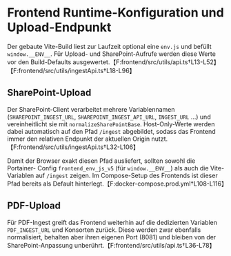 # Frontend Runtime-Konfiguration und Upload-Endpunkt

Der gebaute Vite-Build liest zur Laufzeit optional eine `env.js` und befüllt
`window.__ENV__`. Für Upload- und SharePoint-Aufrufe werden diese Werte vor den
Build-Defaults ausgewertet.【F:frontend/src/utils/api.ts†L13-L52】【F:frontend/src/utils/ingestApi.ts†L18-L96】

## SharePoint-Upload
Der SharePoint-Client verarbeitet mehrere Variablennamen (`SHAREPOINT_INGEST_URL`,
`SHAREPOINT_INGEST_API_URL`, `INGEST_URL` …) und vereinheitlicht sie mit
`normalizeSharePointBase`. Host-Only-Werte werden dabei automatisch auf den
Pfad `/ingest` abgebildet, sodass das Frontend immer den relativen Endpunkt der
aktuellen Origin nutzt.【F:frontend/src/utils/ingestApi.ts†L32-L106】

Damit der Browser exakt diesen Pfad ausliefert, sollten sowohl die Portainer-
Config `frontend_env_js_v5` (für `window.__ENV__`) als auch die Vite-Variablen
auf `/ingest` zeigen. Im Compose-Setup des Frontends ist dieser Pfad bereits als
Default hinterlegt.【F:docker-compose.prod.yml†L108-L116】

## PDF-Upload
Für PDF-Ingest greift das Frontend weiterhin auf die dedizierten Variablen
`PDF_INGEST_URL` und Konsorten zurück. Diese werden zwar ebenfalls normalisiert,
behalten aber ihren eigenen Port (8081) und bleiben von der SharePoint-Anpassung
unberührt.【F:frontend/src/utils/api.ts†L36-L78】
